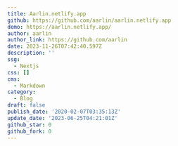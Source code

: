 ```yaml
---
title: Aarlin.netlify.app
github: https://github.com/aarlin/aarlin.netlify.app
demo: https://aarlin.netlify.app/
author: aarlin
author_link: https://github.com/aarlin
date: 2023-11-26T07:42:40.597Z
description: ''
ssg:
  - Nextjs
css: []
cms:
  - Markdown
category:
  - Blog
draft: false
publish_date: '2020-02-07T03:35:13Z'
update_date: '2023-06-25T04:21:01Z'
github_star: 0
github_fork: 0
---
```

